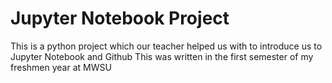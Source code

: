 # Jupyter Notebook Project
This is a python project which our teacher helped us with to introduce us to Jupyter Notebook and Github
This was written in the first semester of my freshmen year at MWSU
